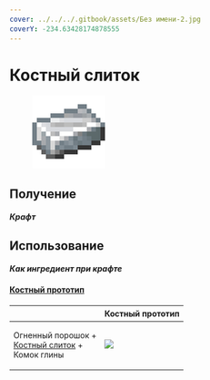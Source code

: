 ```yaml
---
cover: ../../../.gitbook/assets/Без имени-2.jpg
coverY: -234.63428174878555
---
```


# Костный слиток

<figure><img src="../../../.gitbook/assets/bone_basic_128.png" alt=""><figcaption></figcaption></figure>

## Получение

#### _Крафт_
## Использование

#### _Как ингредиент при крафте_

#### [Костный прототип](bone_prototype.md)

| ㅤ                                                                                        |  Костный прототип                                 |
| ---------------------------------------------------------------------------------------- | ------------------------------------------------- |
| <p>Огненный порошок +<br><a href="bone_basic.md">Костный слиток</a> +<br>Комок глины</p> | ![](../../../.gitbook/assets/bone\_prototype.png) |

